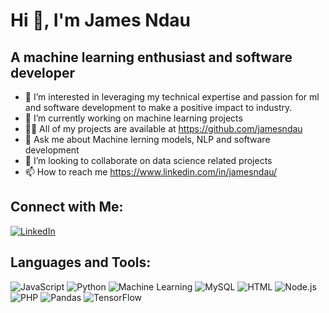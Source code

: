 # Hi 👋, I'm James Ndau
##      A machine learning enthusiast and software developer  
- 👀 I’m interested in  leveraging my technical expertise and passion for ml and software development  to make a positive impact to industry.  
- 🌱 I’m currently working on machine learning projects
- 👨‍💻 All of my projects are available at https://github.com/jamesndau 
- 💬 Ask me about Machine lerning models, NLP and software development  
- 💞️ I’m looking to collaborate on data science related projects  
- 📫 How to reach me https://www.linkedin.com/in/jamesndau/  
## Connect with Me:
[![LinkedIn](https://img.icons8.com/fluency/48/000000/linkedin.png)](https://www.linkedin.com/in/james-kano-8843b8273/) 

## Languages and Tools:
![JavaScript](https://img.icons8.com/color/48/000000/javascript--v1.png) 
![Python](https://img.icons8.com/color/48/000000/python--v1.png) 
![Machine Learning](https://img.icons8.com/fluency/48/000000/artificial-intelligence.png) 
![MySQL](https://img.icons8.com/color/48/000000/mysql-logo.png) 
![HTML](https://img.icons8.com/color/48/000000/html-5.png) 
![Node.js](https://img.icons8.com/color/48/000000/nodejs.png)
![PHP](https://img.icons8.com/color/48/000000/php.png)
![Pandas](https://img.icons8.com/color/48/000000/pandas.png) 
![TensorFlow](https://img.icons8.com/color/48/000000/tensorflow.png) 
